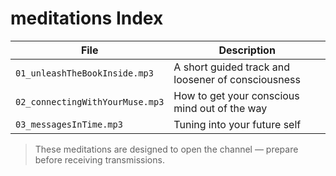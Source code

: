 # meditations Index


| File | Description |
|------|-------------|
| `01_unleashTheBookInside.mp3` | A short guided track and loosener of consciousness |
| `02_connectingWithYourMuse.mp3` | How to get your conscious mind out of the way |
| `03_messagesInTime.mp3` | Tuning into your future self |

> These meditations are designed to open the channel — prepare before receiving transmissions.
